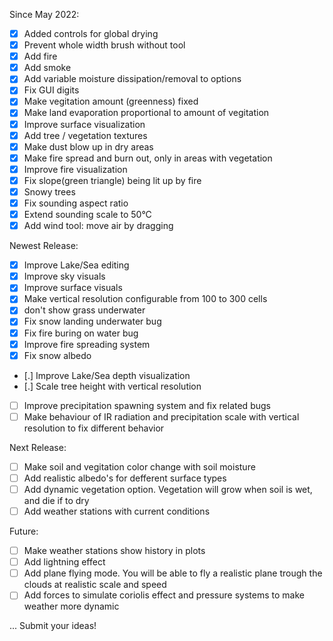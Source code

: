 Since May 2022:
- [x] Added controls for global drying
- [x] Prevent whole width brush without tool
- [x] Add fire
- [x] Add smoke
- [x] Add variable moisture dissipation/removal to options
- [x] Fix GUI digits
- [x] Make vegitation amount (greenness) fixed
- [x] Make land evaporation proportional to amount of vegitation
- [x] Improve surface visualization
- [x] Add tree / vegetation textures
- [x] Make dust blow up in dry areas
- [x] Make fire spread and burn out, only in areas with vegetation
- [x] Improve fire visualization
- [x] Fix slope(green triangle) being lit up by fire
- [x] Snowy trees
- [x] Fix sounding aspect ratio
- [x] Extend sounding scale to 50°C
- [X] Add wind tool: move air by dragging

Newest Release:
- [x] Improve Lake/Sea editing
- [x] Improve sky visuals
- [x] Improve surface visuals
- [x] Make vertical resolution configurable from 100 to 300 cells
- [x] don't show grass underwater
- [x] Fix snow landing underwater bug
- [x] Fix fire buring on water bug
- [x] Improve fire spreading system
- [x] Fix snow albedo
- [.] Improve Lake/Sea depth visualization
- [.] Scale tree height with vertical resolution
- [ ] Improve precipitation spawning system and fix related bugs
- [ ] Make behaviour of IR radiation and precipitation scale with vertical resolution to fix different behavior

Next Release:
- [ ] Make soil and vegitation color change with soil moisture
- [ ] Add realistic albedo's for defferent surface types
- [ ] Add dynamic vegetation option. Vegetation will grow when soil is wet, and die if to dry
- [ ] Add weather stations with current conditions

Future:
- [ ] Make weather stations show history in plots
- [ ] Add lightning effect
- [ ] Add plane flying mode. You will be able to fly a realistic plane trough the clouds at realistic scale and speed
- [ ] Add forces to simulate coriolis effect and pressure systems to make weather more dynamic

... Submit your ideas!
